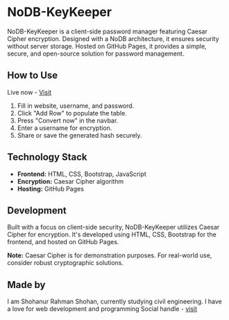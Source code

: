 # NoDB-KeyKeeper

NoDB-KeyKeeper is a client-side password manager featuring Caesar Cipher encryption. Designed with a NoDB architecture, it ensures security without server storage. Hosted on GitHub Pages, it provides a simple, secure, and open-source solution for password management.

## How to Use
Live now - [Visit](https://shohanurrahmanshohan.github.io/NoDB-KeyKeeper/)
1. Fill in website, username, and password.
2. Click "Add Row" to populate the table.
3. Press "Convert now" in the navbar.
4. Enter a username for encryption.
5. Share or save the generated hash securely.

## Technology Stack

- **Frontend:** HTML, CSS, Bootstrap, JavaScript
- **Encryption:** Caesar Cipher algorithm
- **Hosting:** GitHub Pages

## Development

Built with a focus on client-side security, NoDB-KeyKeeper utilizes Caesar Cipher for encryption. It's developed using HTML, CSS, Bootstrap for the frontend, and hosted on GitHub Pages.

**Note:** Caesar Cipher is for demonstration purposes. For real-world use, consider robust cryptographic solutions.

## Made by 
I am Shohanur Rahman Shohan, currently studying civil engineering. I have a love for web development and programming 
Social handle - [visit](facebook.com/0shohan0)

